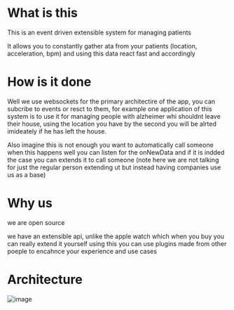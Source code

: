 # What is this 

This is an event driven extensible system for managing patients

It allows you to constantly gather ata from your patients (location, acceleration, bpm) and using this data react fast and accordingly 

# How is it done 

Well we use websockets for the primary architectire of the app, you can subcribe to events or resct to them, for example one application of this system is to use it for managing people with alzheimer whi shouldnt leave their house, using the location you have by the second you will be alrted imideately if he has left the house.

Also imagine this is not enough you want to automatically call someone when this happens well you can listen for the onNewData and if it is indded the case you can extends it to call someone (note here we are not talking for just the regular person extending ut but instead having companies use us as a base)

# Why us 

we are open source

we have an extensible api, unlike the apple watch which when you buy you can really extend it yourself using this you can use plugins made from other poeple to encahnce your experience and use cases

# Architecture

![image](https://github.com/user-attachments/assets/8c760d01-329f-4239-a208-ae5e1ff84cf3)


